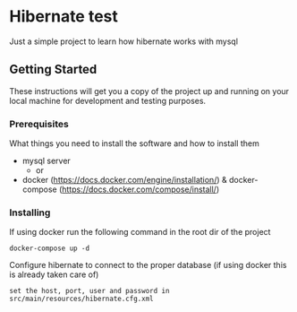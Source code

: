 # Hibernate test

Just a simple project to learn how hibernate works with mysql

## Getting Started

These instructions will get you a copy of the project up and running on your local machine for development and testing purposes.

### Prerequisites

What things you need to install the software and how to install them


* mysql server 
    *  or 
* docker (https://docs.docker.com/engine/installation/) & docker-compose (https://docs.docker.com/compose/install/)

### Installing


If using docker run the following command in the root dir of the project

```
docker-compose up -d
```

Configure hibernate to connect to the proper database (if using docker this is already taken care of)

```
set the host, port, user and password in src/main/resources/hibernate.cfg.xml
```